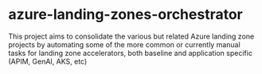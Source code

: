# azure-landing-zones-orchestrator
This project aims to consolidate the various but related Azure landing zone projects by automating some of the more common or currently manual tasks for landing zone accelerators, both baseline and application specific (APIM, GenAI, AKS, etc)

